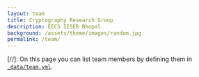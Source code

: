 ```yaml
---
layout: team
title: Cryptography Research Group
description: EECS IISER Bhopal
background: /assets/theme/images/random.jpg
permalink: /team/
---
```


[//]: On this page you can list team members by defining them in [`_data/team.yml`](https://raw.githubusercontent.com/peterdesmet/petridish/main/_data/team.yml).
